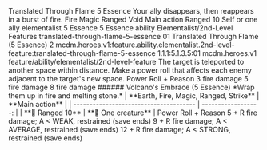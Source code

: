 <ability>
  <name>Translated Through Flame</name>
  <cost>5 Essence</cost>
  <flavor>Your ally disappears, then reappears in a burst of fire.</flavor>
  <keywords>
    <keyword>Fire</keyword>
    <keyword>Magic</keyword>
    <keyword>Ranged</keyword>
    <keyword>Void</keyword>
  </keywords>
  <type>Main action</type>
  <distance>Ranged 10</distance>
  <target>Self or one ally</target>
  <metadata>
    <class>elementalist</class>
    <cost>5 Essence</cost>
    <cost_amount>5</cost_amount>
    <cost_resource>Essence</cost_resource>
    <feature_type>ability</feature_type>
    <file_dpath>Elementalist/2nd-Level Features</file_dpath>
    <item_id>translated-through-flame-5-essence</item_id>
    <item_index>01</item_index>
    <item_name>Translated Through Flame (5 Essence)</item_name>
    <level>2</level>
    <scc>mcdm.heroes.v1:feature.ability.elementalist.2nd-level-feature:translated-through-flame-5-essence</scc>
    <scdc>1.1.1:5.1.3.5:01</scdc>
    <source>mcdm.heroes.v1</source>
    <type>feature/ability/elementalist/2nd-level-feature</type>
  </metadata>
  <effects>
    <effect type="mundane">The target is teleported to another space within distance. Make a power roll that affects each enemy adjacent to the target&apos;s new space.</effect>
    <effect type="roll">
      <roll>Power Roll + Reason</roll>
      <t1>3 fire damage</t1>
      <t2>5 fire damage</t2>
      <t3>8 fire damage</t3>
    </effect>
    <effect type="mundane">###### Volcano&apos;s Embrace (5 Essence)
*Wrap them up in fire and melting stone.*
| **Earth, Fire, Magic, Ranged, Strike** |     **Main action** |
| -------------------------------------- | ------------------: |
| **📏 Ranged 10**                       | **🎯 One creature** |</effect>
    <effect type="roll">
      <roll>Power Roll + Reason</roll>
      <t1>5 + R fire damage; A &lt; WEAK, restrained (save ends)</t1>
      <t2>9 + R fire damage; A &lt; AVERAGE, restrained (save ends)</t2>
      <t3>12 + R fire damage; A &lt; STRONG, restrained (save ends)</t3>
    </effect>
  </effects>
</ability>
